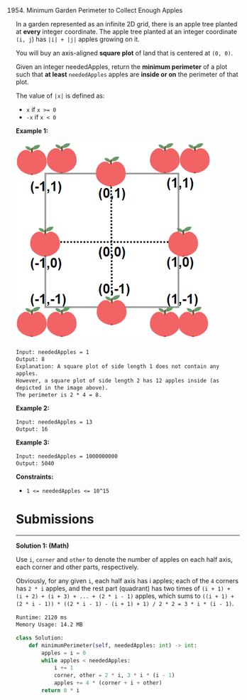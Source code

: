 1954. Minimum Garden Perimeter to Collect Enough Apples

In a garden represented as an infinite 2D grid, there is an apple tree planted at **every** integer coordinate. The apple tree planted at an integer coordinate `(i, j`) has `|i| + |j|` apples growing on it.

You will buy an axis-aligned **square plot** of land that is centered at `(0, 0)`.

Given an integer neededApples, return the **minimum perimeter** of a plot such that **at least** `neededApples` apples are **inside or on** the perimeter of that plot.

The value of `|x|` is defined as:

* `x` if `x >= 0`
* `-x` if `x < 0`
 

**Example 1:**

![1954_1527_example_1_2.png](img/1954_1527_example_1_2.png)
```
Input: neededApples = 1
Output: 8
Explanation: A square plot of side length 1 does not contain any apples.
However, a square plot of side length 2 has 12 apples inside (as depicted in the image above).
The perimeter is 2 * 4 = 8.
```

**Example 2:**
```
Input: neededApples = 13
Output: 16
```

**Example 3:**
```
Input: neededApples = 1000000000
Output: 5040
```

**Constraints:**

* `1 <= neededApples <= 10^15`

# Submissions
---
**Solution 1: (Math)**

Use `i`, `corner` and `other` to denote the number of apples on each half axis, each corner and other parts, respectively.

Obviously, for any given `i`, each half axis has i apples; each of the `4` corners has `2 * i` apples, and the rest part (quadrant) has two times of `(i + 1) + (i + 2) + (i + 3) + ... + (2 * i - 1)` apples, which sums to `((i + 1) + (2 * i - 1)) * ((2 * i - 1) - (i + 1) + 1) / 2 * 2 = 3 * i * (i - 1)`.

```
Runtime: 2120 ms
Memory Usage: 14.2 MB
```
```python
class Solution:
    def minimumPerimeter(self, neededApples: int) -> int:
        apples = i = 0
        while apples < neededApples:
            i += 1
            corner, other = 2 * i, 3 * i * (i - 1)
            apples += 4 * (corner + i + other)
        return 8 * i
```

